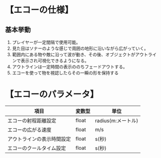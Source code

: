 # 【エコーの仕様】

## 基本挙動
1. プレイヤーが一定間隔で使用可能。
2. 見た目はソナーのような感じで周囲の地形に沿いながら広がっていく。
3. 範囲内にある物や敵に沿って波が動き、その後、オブジェクトがアウトラインで表示され可視化できるようになる。
4. アウトラインは一定時間の表示ののちフェードアウトする。
5. エコーを使って物を視認したらその一瞬の形を保持する

# 【エコーのパラメータ】
|項目|変数型|単位|
|-|-|-|
|エコーの射程距離設定|float|radius(m:メートル)|
|エコーの広がる速度|float|m/s|
|アウトラインの表示時間設定|float|s(秒)|
|エコーのクールタイム設定|float|s(秒)|
